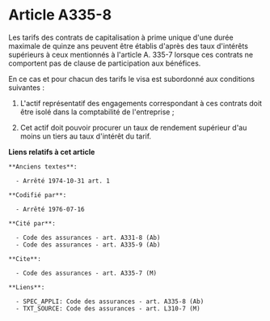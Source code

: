 # Article A335-8

Les tarifs des contrats de capitalisation à prime unique d'une durée maximale de quinze ans peuvent être établis d'après des
taux d'intérêts supérieurs à ceux mentionnés à l'article A. 335-7 lorsque ces contrats ne comportent pas de clause de
participation aux bénéfices.

En ce cas et pour chacun des tarifs le visa est subordonné aux conditions suivantes :

1. L'actif représentatif des engagements correspondant à ces contrats doit être isolé dans la comptabilité de l'entreprise ;

2. Cet actif doit pouvoir procurer un taux de rendement supérieur d'au moins un tiers au taux d'intérêt du tarif.

**Liens relatifs à cet article**

	**Anciens textes**:

	  - Arrêté 1974-10-31 art. 1

	**Codifié par**:

	  - Arrêté 1976-07-16

	**Cité par**:

	  - Code des assurances - art. A331-8 (Ab)
	  - Code des assurances - art. A335-9 (Ab)

	**Cite**:

	  - Code des assurances - art. A335-7 (M)

	**Liens**:

	  - SPEC_APPLI: Code des assurances - art. A335-8 (Ab)
	  - TXT_SOURCE: Code des assurances - art. L310-7 (M)

